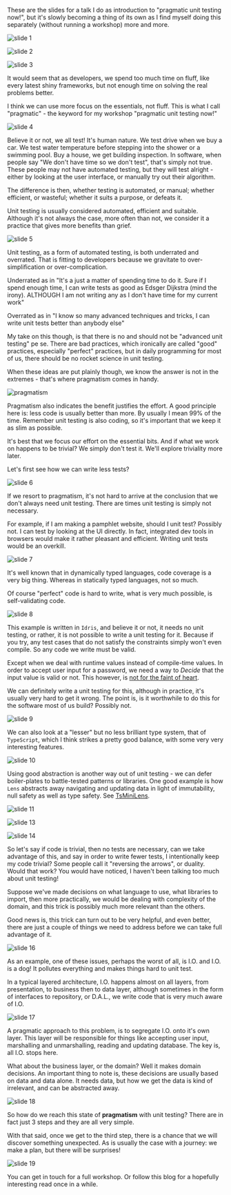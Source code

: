 These are the slides for a talk I do as introduction to "pragmatic unit testing now!", but it's slowly becoming a thing of its own as I find myself doing this separately (without running a workshop) more and more.

![slide 1](https://s3-ap-southeast-2.amazonaws.com/hacklewayne.com/img-01.jpg)

![slide 2](https://s3-ap-southeast-2.amazonaws.com/hacklewayne.com/img-02.jpg)

![slide 3](https://s3-ap-southeast-2.amazonaws.com/hacklewayne.com/img-03.jpg)

It would seem that as developers, we spend too much time on fluff, like every latest shiny frameworks, but not enough time on solving the real problems better.

I think we can use more focus on the essentials, not fluff. This is what I call "pragmatic" - the keyword for my workshop "pragmatic unit testing now!"

![slide 4](https://s3-ap-southeast-2.amazonaws.com/hacklewayne.com/img-04.jpg)

Believe it or not, we all test! It's human nature.
We test drive when we buy a car. We test water temperature before stepping into the shower or a swimming pool. Buy a house, we get building inspection.
In software, when people say "We don't have time so we don't test", that's simply not true. These people may not have automated testing, but they will test alright - either by looking at the user interface, or manually try out their algorithm.

The difference is then, whether testing is automated, or manual; whether efficient, or wasteful; whether it suits a purpose, or defeats it.

Unit testing is usually considered automated, efficient and suitable. Although it's not always the case, more often than not, we consider it a practice that gives more benefits than grief.

![slide 5](https://s3-ap-southeast-2.amazonaws.com/hacklewayne.com/img-05.jpg)

Unit testing, as a form of automated testing, is both underrated and overrated. That is fitting to developers because we gravitate to over-simplification or over-complication.

Underrated as in "It's a just a matter of spending time to do it. Sure if I spend enough time, I can write tests as good as Edsger Dijkstra (mind the irony). ALTHOUGH I am not writing any as I don't have time for my current work"

Overrated as in "I know so many advanced techniques and tricks, I can write unit tests better than anybody else"

My take on this though, is that there is no and should not be "advanced unit testing" pe se. There are bad practices, which ironically are called "good" practices, especially "perfect" practices, but in daily programming for most of us, there should be no rocket science in unit testing.

When these ideas are put plainly though, we know the answer is not in the extremes - that's where pragmatism comes in handy.

![pragmatism](https://s3-ap-southeast-2.amazonaws.com/hacklewayne.com/slide-20-the-pragmatic-aproach.jpg)

Pragmatism also indicates the benefit justifies the effort. A good principle here is: less code is usually better than more. By usually I mean 99% of the time. Remember unit testing is also coding, so it's important that we keep it as slim as possible.

It's best that we focus our effort on the essential bits. And if what we work on happens to be trivial? We simply don't test it. We'll explore triviality more later.

Let's first see how we can write less tests? 

![slide 6](https://s3-ap-southeast-2.amazonaws.com/hacklewayne.com/img-06.jpg)

If we resort to pragmatism, it's not hard to arrive at the conclusion that we don't always need unit testing. There are times unit testing is simply not necessary.

For example, if I am making a pamphlet website, should I unit test? Possibly not. I can test by looking at the UI directly. In fact, integrated dev tools in browsers would make it rather pleasant and efficient. Writing unit tests would be an overkill.

![slide 7](https://s3-ap-southeast-2.amazonaws.com/hacklewayne.com/img-07.jpg)

It's well known that in dynamically typed languages, code coverage is a very big thing. Whereas in statically typed languages, not so much.

Of course "perfect" code is hard to write, what is very much possible, is self-validating code.

![slide 8](https://s3-ap-southeast-2.amazonaws.com/hacklewayne.com/img-08.jpg)

This example is written in `Idris`, and believe it or not, it needs no unit testing, or rather, it is not possible to write a unit testing for it. Because if you try, any test cases that do not satisfy the constraints simply won't even compile. So any code we write must be valid.

Except when we deal with runtime values instead of compile-time values. In order to accept user input for a password, we need a way to *Decide* that the input value is valid or not. This however, is [not for the faint of heart](https://github.com/hackle/idris/blob/master/range.idr).

We can definitely write a unit testing for this, although in practice, it's usually very hard to get it wrong. The point is, is it worthwhile to do this for the software most of us build? Possibly not.

![slide 9](https://s3-ap-southeast-2.amazonaws.com/hacklewayne.com/img-09.jpg)

We can also look at a "lesser" but no less brilliant type system, that of `TypeScript`, which I think strikes a pretty good balance, with some very very interesting features.

![slide 10](https://s3-ap-southeast-2.amazonaws.com/hacklewayne.com/img-10.jpg)

Using good abstraction is another way out of unit testing - we can defer boiler-plates to battle-tested patterns or libraries. One good example is how `Lens` abstracts away navigating and updating data in light of immutability, null safety as well as type safety. See [TsMiniLens](https://github.com/hackle/TsMiniLens).

![slide 11](https://s3-ap-southeast-2.amazonaws.com/hacklewayne.com/img-11.jpg)

![slide 13](https://s3-ap-southeast-2.amazonaws.com/hacklewayne.com/img-13.jpg)

![slide 14](https://s3-ap-southeast-2.amazonaws.com/hacklewayne.com/img-14.jpg)

So let's say if code is trivial, then no tests are necessary, can we take advantage of this, and say in order to write fewer tests, I intentionally keep my code trivial? Some people call it "reversing the arrows", or duality. Would that work? You would have noticed, I haven't been talking too much about unit testing!

Suppose we've made decisions on what language to use, what libraries to import, then more practically, we would be dealing with complexity of the domain, and this trick is possibly much more relevant than the others.

Good news is, this trick can turn out to be very helpful, and even better, there are just a couple of things we need to address before we can take full advantage of it.

![slide 16](https://s3-ap-southeast-2.amazonaws.com/hacklewayne.com/img-16.jpg)

As an example, one of these issues, perhaps the worst of all, is I.O. and I.O. is a dog! It pollutes everything and makes things hard to unit test.

In a typical layered architecture, I.O. happens almost on all layers, from presentation, to business then to data layer, although sometimes in the form of interfaces to repository, or D.A.L., we write code that is very much aware of I.O.

![slide 17](https://s3-ap-southeast-2.amazonaws.com/hacklewayne.com/img-17.jpg)

A pragmatic approach to this problem, is to segregate I.O. onto it's own layer. This layer will be responsible for things like accepting user input, marshalling and unmarshalling, reading and updating database. The key is, all I.O. stops here.

What about the business layer, or the domain? Well it makes domain decisions. An important thing to note is, these decisions are usually based on data and data alone. It needs data, but how we get the data is kind of irrelevant, and can be abstracted away.

![slide 18](https://s3-ap-southeast-2.amazonaws.com/hacklewayne.com/img-18.jpg)

So how do we reach this state of **pragmatism** with unit testing? There are in fact just 3 steps and they are all very simple.

With that said, once we get to the third step, there is a chance that we will discover something unexpected. As is usually the case with a journey: we make a plan, but there will be surprises!

![slide 19](https://s3-ap-southeast-2.amazonaws.com/hacklewayne.com/img-19.jpg)

You can get in touch for a full workshop. Or follow this blog for a hopefully interesting read once in a while.